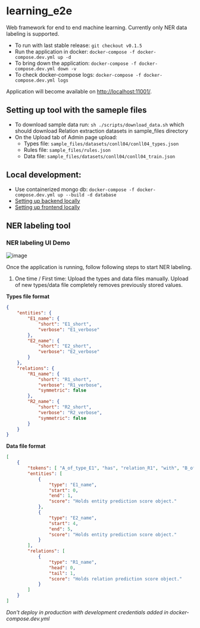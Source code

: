 # learning_e2e
Web framework for end to end machine learning. Currently only NER data labeling is supported.

* To run with last stable release: `git checkout v0.1.5`
* Run the application in docker: `docker-compose -f docker-compose.dev.yml up -d`
* To bring down the application: `docker-compose -f docker-compose.dev.yml down -v`
* To check docker-compose logs: `docker-compose -f docker-compose.dev.yml logs`

Application will become available on [http://localhost:11001/](http://localhost:11001/).

## Setting up tool with the sameple files
* To download sample data run: `sh ./scripts/download_data.sh` which should download Relation extraction datasets in sample_files directory
* On the Upload tab of Admin page upload:
    - Types file: `sample_files/datasets/conll04/conll04_types.json`
    - Rules file: `sample_files/rules.json`
    - Data file: `sample_files/datasets/conll04/conll04_train.json`


## Local development:
* Use containerized mongo db: `docker-compose -f docker-compose.dev.yml up --build -d database`
* [Setting up backend locally](./backend/README.md)
* [Setting up frontend locally](./frontend/README.md)

## NER labeling tool

### NER labeling UI Demo
![image](https://user-images.githubusercontent.com/14326083/179493581-ec518f10-5a5d-4174-9d92-43117e8fc5d6.png)

Once the application is running, follow following steps to start NER labeling.
1. One time / First time: Upload the types and data files manually. Upload of new types/data file completely removes previously stored values.

**Types file format**
```json
{
    "entities": {
        "E1_name": {
            "short": "E1_short",
            "verbose": "E1_verbose"
        },
        "E2_name": {
            "short": "E2_short",
            "verbose": "E2_verbose"
        }
    },
    "relations": {
        "R1_name": {
            "short": "R1_short",
            "verbose": "R1_verbose",
            "symmetric": false
        },
        "R2_name": {
            "short": "R2_short",
            "verbose": "R2_verbose",
            "symmetric": false
        }
    }
}

```

**Data file format**
```json
[
    {
        "tokens": [ "A_of_type_E1", "has", "relation_R1", "with", "B_of_type_E2", "."],
        "entities": [
            {
                "type": "E1_name",
                "start": 0,
                "end": 1,
                "score": "Holds entity prediction score object."
            },
            {
                "type": "E2_name",
                "start": 4,
                "end": 5,
                "score": "Holds entity prediction score object."
            }
        ],
        "relations": [
            {
                "type": "R1_name",
                "head": 0,
                "tail": 1,
                "score": "Holds relation prediction score object."
            }
        ]
    }
]
```

*Don't deploy in production with development credentials added in docker-compose.dev.yml*
